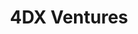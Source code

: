 ---
layout: firm_page
title: "4DX Ventures"
id: "4dxventures.com"
permalink: "/4dxventures4dxventures.com/"
website: "https://www.4dxventures.com"
offices: "Accra (Ghana), Cairo (Egypt), Nairobi (Kenya), New York (United States)"
investment_stages: "Pre-Seed, Seed, Series A"
portfolio_companies: "Abwaab, Taager, Autochek, mPharma, Mamo, Wasoko, Thndr, Breadfast, Flutterwave, Andela, MaxAB"
portfolio_link: "https://www.4dxventures.com/portfolio"
investment_markets: "EdTech, DeepTech/AI, E-Commerce & Marketplaces, FinTech, Food & Beverage, HealthTech, Logistics, Creative Industries, Enterprise Software, Connectivity, Climate"
founded_year: "2018"
description: "4DX Ventures is a Pan-Africa focused Venture Capital firm connecting people, ideas, and capital to create a vibrant African community. They invest early and with conviction, providing strategic, operational, and technical input to help management teams hyperscale their businesses."
linkedin: "https://www.linkedin.com/company/4dx-ventures/"
twitter: ""
instagram: ""
team_page: "https://www.4dxventures.com/team"
investor_type: "Venture Capital"
crunchbase: "https://www.crunchbase.com/organization/4dx-ventures"
pitchbook: "https://pitchbook.com/profiles/investor/226803-52"

# SEO Optimization
meta_title: "4DX Ventures - VC Firm - projectstartups.com"
meta_description: "4DX Ventures, 4DX Ventures is a Pan-Africa focused Venture Capital firm connecting people, ideas, and capital to create a vibrant African community. They invest ear..."
meta_keywords: "4DX Ventures, EdTech, DeepTech/AI, E-Commerce & Marketplaces, FinTech, Food & Beverage, HealthTech, Logistics, Creative Industries, Enterprise Software, Connectivity, Climate, VC firm, venture capital, startup investor, projectstartups.com"
canonical_url: "https://vc.projectstartups.com/4dxventures4dxventures.com/"
---